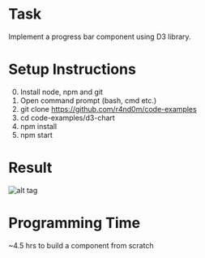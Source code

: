 # Task

Implement a progress bar component using D3 library.

# Setup Instructions

0. Install node, npm and git
1. Open command prompt (bash, cmd etc.)
1. git clone https://github.com/r4nd0m/code-examples
2. cd code-examples/d3-chart
3. npm install
4. npm start

# Result
![alt tag](https://github.com/r4nd0m/code-examples/blob/master/d3-chart/src/assets/result.png?raw=true)

# Programming Time

~4.5 hrs to build a component from scratch

